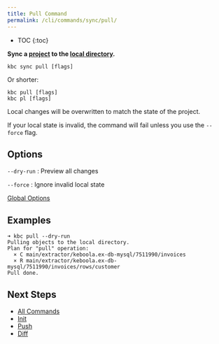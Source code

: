 ```yaml
---
title: Pull Command
permalink: /cli/commands/sync/pull/
---
```


* TOC 
{:toc}

**Sync a [project](/cli/#subsystems) to the [local directory](/cli/structure/).**

```
kbc sync pull [flags]
```

Or shorter:
```
kbc pull [flags]
kbc pl [flags]
```

Local changes will be overwritten to match the state of the project. 

If your local state is invalid, the command will fail unless you use the `--force` flag.

## Options

`--dry-run`
: Preview all changes

`--force`
: Ignore invalid local state

[Global Options](/cli/commands/#global-options)

## Examples

```
➜ kbc pull --dry-run
Pulling objects to the local directory.
Plan for "pull" operation:
  × C main/extractor/keboola.ex-db-mysql/7511990/invoices
  × R main/extractor/keboola.ex-db-mysql/7511990/invoices/rows/customer
Pull done.
```

## Next Steps

- [All Commands](/cli/commands/)
- [Init](/cli/commands/sync/init/)
- [Push](/cli/commands/sync/push/)
- [Diff](/cli/commands/sync/diff/)
